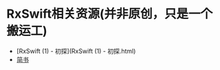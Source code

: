 # RxSwift相关资源(并非原创，只是一个搬运工)

- [RxSwift (1) - 初探](RxSwift (1) - 初探.html)
- [简书](http://jianshu.com)
